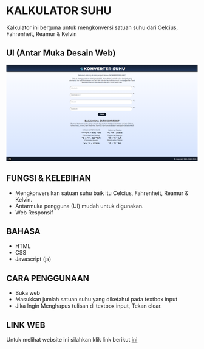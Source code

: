 # KALKULATOR SUHU
Kalkulator ini berguna untuk mengkonversi satuan suhu dari Celcius, Fahrenheit, Reamur & Kelvin

## UI (Antar Muka Desain Web)
![Tampilan Website](res/tampilan.png)

## FUNGSI & KELEBIHAN
- Mengkonversikan satuan suhu baik itu Celcius, Fahrenheit, Reamur & Kelvin.
- Antarmuka pengguna (UI) mudah untuk digunakan.
- Web Responsif

## BAHASA
- HTML
- CSS
- Javascript (js)

## CARA PENGGUNAAN
- Buka web
- Masukkan jumlah satuan suhu yang diketahui pada textbox input
- Jika Ingin Menghapus tulisan di textbox input, Tekan clear.

## LINK WEB
Untuk melihat website ini silahkan klik link berikut [ini](https://revou-fundamental-course.github.io/21-apr-25-MasYaaz/)
